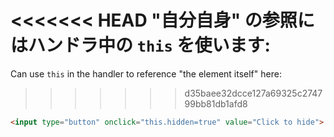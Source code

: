 <<<<<<< HEAD
"自分自身" の参照にはハンドラ中の `this` を使います:
=======
Can use `this` in the handler to reference "the element itself" here:
>>>>>>> d35baee32dcce127a69325c274799bb81db1afd8

```html run height=50
<input type="button" onclick="this.hidden=true" value="Click to hide">
```
